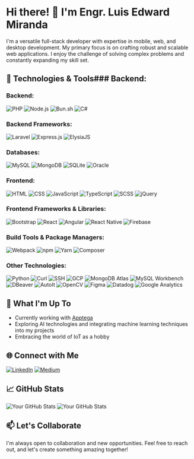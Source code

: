 # Hi there! 👋 I'm Engr. Luis Edward Miranda

I'm a versatile full-stack developer with expertise in mobile, web, and desktop development. My primary focus is on crafting robust and scalable web applications. I enjoy the challenge of solving complex problems and constantly expanding my skill set.

## 🔧 Technologies & Tools### **Backend:**
### **Backend:**
![PHP](https://img.shields.io/badge/PHP-777BB4?style=for-the-badge&logo=php&logoColor=white) ![Node.js](https://img.shields.io/badge/Node.js-43853D?style=for-the-badge&logo=node.js&logoColor=white) ![Bun.sh](https://img.shields.io/badge/Bun.sh-F05032?style=for-the-badge) ![C#](https://img.shields.io/badge/C%23-239120?style=for-the-badge&logo=c-sharp&logoColor=white)

### **Backend Frameworks:**
![Laravel](https://img.shields.io/badge/Laravel-FF2D20?style=for-the-badge&logo=laravel&logoColor=white) ![Express.js](https://img.shields.io/badge/Express.js-000000?style=for-the-badge&logo=express&logoColor=white) ![ElysiaJS](https://img.shields.io/badge/ElysiaJS-05122A?style=for-the-badge&logoColor=white)

### **Databases:**
![MySQL](https://img.shields.io/badge/MySQL-4479A1?style=for-the-badge&logo=mysql&logoColor=white) ![MongoDB](https://img.shields.io/badge/MongoDB-47A248?style=for-the-badge&logo=mongodb&logoColor=white) ![SQLite](https://img.shields.io/badge/SQLite-003B57?style=for-the-badge&logo=sqlite&logoColor=white) ![Oracle](https://img.shields.io/badge/Oracle-F80000?style=for-the-badge&logo=oracle&logoColor=white)

### **Frontend:**
![HTML](https://img.shields.io/badge/HTML-239120?style=for-the-badge&logo=html5&logoColor=white) ![CSS](https://img.shields.io/badge/CSS-1572B6?style=for-the-badge&logo=css3&logoColor=white) ![JavaScript](https://img.shields.io/badge/JavaScript-F7DF1E?style=for-the-badge&logo=javascript&logoColor=black) ![TypeScript](https://img.shields.io/badge/TypeScript-3178C6?style=for-the-badge&logo=typescript&logoColor=white) ![SCSS](https://img.shields.io/badge/SCSS-CC6699?style=for-the-badge&logo=sass&logoColor=white) ![jQuery](https://img.shields.io/badge/jQuery-0769AD?style=for-the-badge&logo=jquery&logoColor=white)

### **Frontend Frameworks & Libraries:**
![Bootstrap](https://img.shields.io/badge/Bootstrap-563D7C?style=for-the-badge&logo=bootstrap&logoColor=white) ![React](https://img.shields.io/badge/React-61DAFB?style=for-the-badge&logo=react&logoColor=white) ![Angular](https://img.shields.io/badge/Angular-DD0031?style=for-the-badge&logo=angular&logoColor=white) ![React Native](https://img.shields.io/badge/React_Native-61DAFB?style=for-the-badge&logo=react&logoColor=white) ![Firebase](https://img.shields.io/badge/Firebase-FFCA28?style=for-the-badge&logo=firebase&logoColor=black)

### **Build Tools & Package Managers:**
![Webpack](https://img.shields.io/badge/Webpack-8DD6F9?style=for-the-badge&logo=webpack&logoColor=white) ![npm](https://img.shields.io/badge/npm-CB3837?style=for-the-badge&logo=npm&logoColor=white) ![Yarn](https://img.shields.io/badge/Yarn-2C8EBB?style=for-the-badge&logo=yarn&logoColor=white) ![Composer](https://img.shields.io/badge/Composer-885630?style=for-the-badge&logo=composer&logoColor=white)

### **Other Technologies:**
![Python](https://img.shields.io/badge/Python-3776AB?style=for-the-badge&logo=python&logoColor=white) ![Curl](https://img.shields.io/badge/curl-00599C?style=for-the-badge&logo=curl&logoColor=white) ![SSH](https://img.shields.io/badge/SSH-4A154B?style=for-the-badge&logo=ssh&logoColor=white) ![GCP](https://img.shields.io/badge/Google%20Cloud%20Platform-4285F4?style=for-the-badge&logo=google-cloud&logoColor=white) ![MongoDB Atlas](https://img.shields.io/badge/MongoDB%20Atlas-4DB33D?style=for-the-badge&logo=mongodb&logoColor=white) ![MySQL Workbench](https://img.shields.io/badge/MySQL%20Workbench-4479A1?style=for-the-badge&logo=mysql&logoColor=white) ![DBeaver](https://img.shields.io/badge/DBeaver-6C83AB?style=for-the-badge&logo=dbeaver&logoColor=white) ![AutoIt](https://img.shields.io/badge/AutoIt-1C3557?style=for-the-badge&logo=autoit&logoColor=white) ![OpenCV](https://img.shields.io/badge/OpenCV-5C3EE8?style=for-the-badge&logo=opencv&logoColor=white) ![Figma](https://img.shields.io/badge/Figma-F24E1E?style=for-the-badge&logo=figma&logoColor=white) ![Datadog](https://img.shields.io/badge/Datadog-632CA6?style=for-the-badge&logo=datadog&logoColor=white) ![Google Analytics](https://img.shields.io/badge/Google_Analytics-E37400?style=for-the-badge&logo=google-analytics&logoColor=white)


## 🚀 What I'm Up To
- Currently working with [Apptega](https://www.apptega.com/)
- Exploring AI technologies and integrating machine learning techniques into my projects
- Embracing the world of IoT as a hobby

## 🌐 Connect with Me
[![LinkedIn](https://img.shields.io/badge/LinkedIn-0077B5?style=for-the-badge&logo=linkedin&logoColor=white)](https://www.linkedin.com/in/lluprisingll) [![Medium](https://img.shields.io/badge/Medium-12100E?style=for-the-badge&logo=medium&logoColor=white)](https://medium.com/@llupRisingll)

## 📈 GitHub Stats
![Your GitHub Stats](https://github-readme-stats.vercel.app/api?username=llupRisinglll&show_icons=true&hide_title=true&hide_border=true)
![Your GitHub Stats](https://github-readme-stats.vercel.app/api?username=LuisPogi&show_icons=true&hide_title=true&hide_border=true)

## 📫 Let's Collaborate
I'm always open to collaboration and new opportunities. Feel free to reach out, and let's create something amazing together!

